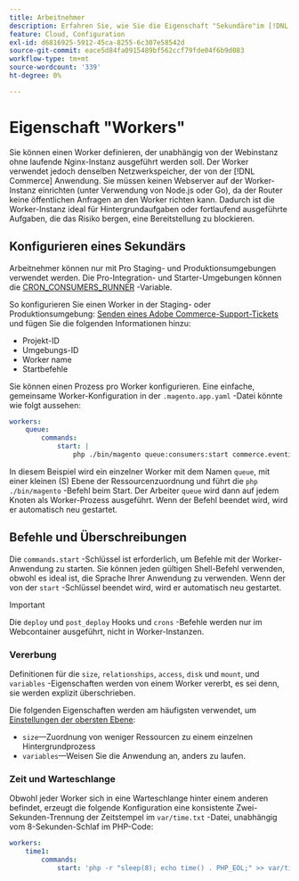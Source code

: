 ```yaml
---
title: Arbeitnehmer
description: Erfahren Sie, wie Sie die Eigenschaft "Sekundäre"im [!DNL Commerce] Anwendungskonfigurationsdatei.
feature: Cloud, Configuration
exl-id: d6816925-5912-45ca-8255-6c307e58542d
source-git-commit: eace5d84fa0915489bf562ccf79fde04f6b9d083
workflow-type: tm+mt
source-wordcount: '339'
ht-degree: 0%

---
```


# Eigenschaft &quot;Workers&quot;

Sie können einen Worker definieren, der unabhängig von der Webinstanz ohne laufende Nginx-Instanz ausgeführt werden soll. Der Worker verwendet jedoch denselben Netzwerkspeicher, der von der [!DNL Commerce] Anwendung. Sie müssen keinen Webserver auf der Worker-Instanz einrichten (unter Verwendung von Node.js oder Go), da der Router keine öffentlichen Anfragen an den Worker richten kann. Dadurch ist die Worker-Instanz ideal für Hintergrundaufgaben oder fortlaufend ausgeführte Aufgaben, die das Risiko bergen, eine Bereitstellung zu blockieren.

## Konfigurieren eines Sekundärs

Arbeitnehmer können nur mit Pro Staging- und Produktionsumgebungen verwendet werden. Die Pro-Integration- und Starter-Umgebungen können die [CRON_CONSUMERS_RUNNER](../environment/variables-deploy.md#cron_consumers_runner) -Variable.

So konfigurieren Sie einen Worker in der Staging- oder Produktionsumgebung: [Senden eines Adobe Commerce-Support-Tickets](https://experienceleague.adobe.com/docs/commerce-knowledge-base/kb/help-center-guide/magento-help-center-user-guide.html#submit-ticket) und fügen Sie die folgenden Informationen hinzu:

- Projekt-ID
- Umgebungs-ID
- Worker name
- Startbefehle

Sie können einen Prozess pro Worker konfigurieren. Eine einfache, gemeinsame Worker-Konfiguration in der `.magento.app.yaml` -Datei könnte wie folgt aussehen:

```yaml
workers:
    queue:
        commands:
            start: |
                php ./bin/magento queue:consumers:start commerce.eventing.event.publish
```

In diesem Beispiel wird ein einzelner Worker mit dem Namen `queue`, mit einer kleinen (S) Ebene der Ressourcenzuordnung und führt die `php ./bin/magento` -Befehl beim Start. Der Arbeiter `queue` wird dann auf jedem Knoten als Worker-Prozess ausgeführt. Wenn der Befehl beendet wird, wird er automatisch neu gestartet.

## Befehle und Überschreibungen

Die `commands.start` -Schlüssel ist erforderlich, um Befehle mit der Worker-Anwendung zu starten. Sie können jeden gültigen Shell-Befehl verwenden, obwohl es ideal ist, die Sprache Ihrer Anwendung zu verwenden. Wenn der von der `start` -Schlüssel beendet wird, wird er automatisch neu gestartet.

>[!IMPORTANT]
>
>Die `deploy` und `post_deploy` Hooks und `crons` -Befehle werden nur im Webcontainer ausgeführt, nicht in Worker-Instanzen.

### Vererbung

Definitionen für die `size`, `relationships`, `access`, `disk` und `mount`, und `variables` -Eigenschaften werden von einem Worker vererbt, es sei denn, sie werden explizit überschrieben.

Die folgenden Eigenschaften werden am häufigsten verwendet, um [Einstellungen der obersten Ebene](properties.md):

- `size`—Zuordnung von weniger Ressourcen zu einem einzelnen Hintergrundprozess
- `variables`—Weisen Sie die Anwendung an, anders zu laufen.

### Zeit und Warteschlange

Obwohl jeder Worker sich in eine Warteschlange hinter einem anderen befindet, erzeugt die folgende Konfiguration eine konsistente Zwei-Sekunden-Trennung der Zeitstempel im `var/time.txt` -Datei, unabhängig vom 8-Sekunden-Schlaf im PHP-Code:

```yaml
workers:
    time1:
        commands:
            start: 'php -r "sleep(8); echo time() . PHP_EOL;" >> var/time.txt& sleep 2'
```

